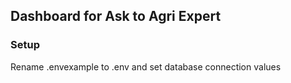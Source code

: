 ## Dashboard for Ask to Agri Expert

### Setup
Rename .envexample to .env and set database connection values
